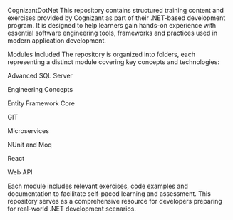 CognizantDotNet
This repository contains structured training content and exercises provided by Cognizant as part of their .NET-based development program. 
It is designed to help learners gain hands-on experience with essential software engineering tools, frameworks and practices used in modern application development.


Modules Included
The repository is organized into folders, each representing a distinct module covering key concepts and technologies:

Advanced SQL Server

Engineering Concepts

Entity Framework Core

GIT

Microservices

NUnit and Moq

React

Web API

Each module includes relevant exercises, code examples and documentation to facilitate self-paced learning and assessment.
This repository serves as a comprehensive resource for developers preparing for real-world .NET development scenarios.
